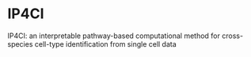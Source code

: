 # IP4CI
IP4CI: an interpretable pathway-based computational method for cross-species cell-type identification from single cell data
